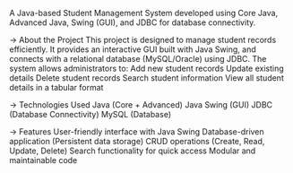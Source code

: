 A Java-based Student Management System developed using Core Java, Advanced Java, Swing (GUI), and JDBC for database connectivity.

 -> About the Project
 This project is designed to manage student records efficiently. It provides an interactive GUI built with Java Swing, and connects with a relational database (MySQL/Oracle) using JDBC.
 The system allows administrators to:
 Add new student records
 Update existing details
 Delete student records
 Search student information
 View all student details in a tabular format

-> Technologies Used
Java (Core + Advanced)
Java Swing (GUI)
JDBC (Database Connectivity)
MySQL (Database)

-> Features
User-friendly interface with Java Swing
Database-driven application (Persistent data storage)
CRUD operations (Create, Read, Update, Delete)
Search functionality for quick access
Modular and maintainable code
